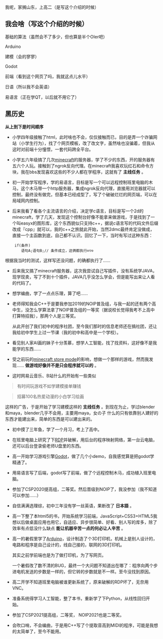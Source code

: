 我呢，家搁山东，上高二（是写这个介绍的时候）

## 我会啥（写这个介绍的时候）

基础的算法（虽然会不了多少，但也算是半个OIer吧）

Arduino

建模（会的寥寥）

Godot

前端（看到这个网页了吗，我就这点儿水平）

日语（所以我不会英语）

易语言（正在学QT，以后就不用它了）


## 黑历史
  **从上到下是时间顺序** 

- 小学四年级接触了html，此时啥也不会，仅仅接触而已，目的是弄一个诈骗网站（小学生行为），找了个网页模板，改了改文字，虽然啥也没骗着，但我从这时对前端十分憧憬，一套代码跨全平台。

- 小学五六年级搞了几次[minecraft](https://baike.baidu.com/item/%E6%88%91%E7%9A%84%E4%B8%96%E7%95%8C/6036091)的服务器，学了不少的东西，开的服务器有五六个人玩。接触到了ngrok反向代理。在minecraft我喜欢玩红石和命令方块，我在bbs发现喜欢这些的不少人都在学程序，这就有了 **主线任务** 。

- 初一开始学写程序，学的易语言，目标是写一个可以远程控制班里电脑的木马，这个木马带一个http服务器，集成ngrok反向代理，直接用浏览器就可以控制，最终没有做完，但基本已经成型了，写了个破破烂烂的网页端，可以在局域网内控制。

- 后来我看了看各个主流语言的介绍，决定学c语言，目标是写一个2d的minecraft，学了几天，发现这个控制台好像不能拿来做游戏，于是找到了一个叫easyx的图形库，这个东西貌似只支持c++，据说c语言写的代码文件后缀改成『cpp』就可以，我的c++之旅就此开始，当然2dmc最终肯定没做成，直接一个主函数到底，自己都不认识。回忆了一下，当时有写过这种东西：
    ```
     if(条件)
        语句A;语句B;// 条件成立，这俩都执行⊙▽⊙
    ```
根据我当时的测试，这样写还没问题，的确都执行了……

- 后来我又搞了minecraft服务器，这次我尝试自己写插件，没有系统学JAVA，现学现卖，写了不到十个插件，JAVA几乎没怎么学会，但是能写出来让人看的代码了。

- 想学编曲，学了一点点乐理，算了吧……

- 老师得知我会C++于是要我参加2019的NOIP普及组，与我一起的还有两个高中生，没怎么学算法拿了NOIP普及组的一等奖（据说校长觉得我考不上高中打算特招我），那两个人是三等奖。

  从此开创了我们初中的程序社团，至今我们那时的信息老师还在搞社团，还让我给初中学生上过一节课（我的初中和高中是一个学校）。

- 看见别人家AI画的妹子十分羡慕，想学人工智能，找了找资料，这好像不是我能学的东西……

- 受之前玩的[minecraft store mode](https://baike.baidu.com/item/%E6%88%91%E7%9A%84%E4%B8%96%E7%95%8C%EF%BC%9A%E6%95%85%E4%BA%8B%E6%A8%A1%E5%BC%8F)的影响，想做一个那样的游戏，然而我发现…… **做游戏好像并不是只会程序就可以的** 。

- 这时网易云音乐、B站什么的开始有一些类似
> 有时间玩游戏不如学建模接单赚钱

  > 招募100名热爱动漫的小白学习绘画

  这样的广告，于是开始了学习建模这样的 **支线任务** 。到现在为止，学过blender和maya，blender几乎不会用，主要用maya，女の子 什么的只有依靠别人建好的东西才能建出来，简单的东西是可以建出来的。

- 初中摸了三年鱼，学了一个月习，考上了高中。

- 在班里电脑上研究了下[RDP](https://baike.baidu.com/item/%E8%BF%9C%E7%A8%8B%E6%A1%8C%E9%9D%A2%E5%8D%8F%E8%AE%AE/9978980)并破解，用后台的程序映射网络，第一台云电脑，还可以后台登录偷老师U盘里的东西。

- 高一开始学习游戏引擎[Godot](https://baike.baidu.com/item/godot)，做了几个小demo，自我感觉算是把godot学精通了。

- 用易语言写了后端，godot写了前端，做了个远程控制木马，成功植入班里电脑。

- 参加了CSP2020提高组，二等奖。然后晋级到NOIP了，我没参加（我不知道可以参加……）

- 自信满满选理综，初中三年没有学一丝英语，果断改了 **日本語** 。

- 高一下整了本html5的书，开始系统学习前端，JavaScript+CSS3+HTML5我想以后做桌面应用也用它，自适应、异步很简单、好看、别人写的库多，除了效率有点低没什么缺点 **能让机器辛苦一点的何必让人辛苦** 。

- 高一的暑假里学了[Arduino](https://baike.baidu.com/item/Arduino)，设计制造了个3D打印机，机械上是别人设计的，电路和程序是自己设计的，线自己接的，联网的3D打印机。

  其实之前学前端也是为了做打印机，为了写网页。

  一个暑假改了数不清的BUG，最终一个大问题不知道出在哪了：程序向两个步进电机发送的步数是一样的，但它转的步数就是不一样。至今没找到原因。

- 高二开学不知道班里电脑被谁更新系统了，原来破解的RDP坏了，无奈用VNC。

- 准备系统得学习人工智能，整了本书，重新学了下Python，从线性回归开始。

- 参加了CSP2021提高组，二等奖， NOIP2021也是二等奖。

- 会吹口哨，不会编曲，于是用C++写了个提取音高到MIDI的程序，可能是我想的太简单了，至今不能用。





